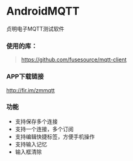# AndroidMQTT
贞明电子MQTT测试软件

### 使用的库：
>https://github.com/fusesource/mqtt-client

### APP下载链接

http://fir.im/zmmqtt

### 功能

* 支持保存多个连接
* 支持一个连接，多个订阅
* 支持编辑快捷标签，方便手机操作
* 支持输入记忆
* 输入框清除


